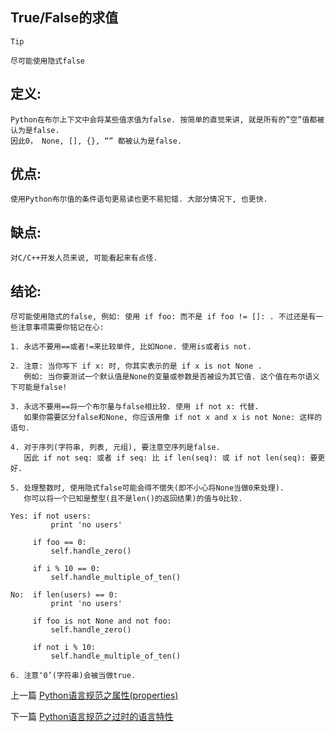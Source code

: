 <!--
author: Jack.Spanrrows
date: 2019-02-21
title: Python语言规范之True/False的求值
tags: Python3,风格指南
category: Python3,python
status: publish
summary: Python语言规范之True/False的求值
-->

## True/False的求值

```Tip```
```
尽可能使用隐式false
```

## 定义:
 
    Python在布尔上下文中会将某些值求值为false. 按简单的直觉来讲, 就是所有的”空”值都被认为是false. 
    因此0， None, [], {}, “” 都被认为是false.


## 优点:
    使用Python布尔值的条件语句更易读也更不易犯错. 大部分情况下, 也更快.

## 缺点:
```
对C/C++开发人员来说, 可能看起来有点怪.

```

## 结论:
```
尽可能使用隐式的false, 例如: 使用 if foo: 而不是 if foo != []: . 不过还是有一些注意事项需要你铭记在心:
```
    1. 永远不要用==或者!=来比较单件, 比如None. 使用is或者is not.

    2. 注意: 当你写下 if x: 时, 你其实表示的是 if x is not None . 
       例如: 当你要测试一个默认值是None的变量或参数是否被设为其它值. 这个值在布尔语义下可能是false!

    3. 永远不要用==将一个布尔量与false相比较. 使用 if not x: 代替. 
       如果你需要区分false和None, 你应该用像 if not x and x is not None: 这样的语句.

    4. 对于序列(字符串, 列表, 元组), 要注意空序列是false. 
       因此 if not seq: 或者 if seq: 比 if len(seq): 或 if not len(seq): 要更好.

    5. 处理整数时, 使用隐式false可能会得不偿失(即不小心将None当做0来处理). 
       你可以将一个已知是整型(且不是len()的返回结果)的值与0比较.

```
Yes: if not users:
         print 'no users'

     if foo == 0:
         self.handle_zero()

     if i % 10 == 0:
         self.handle_multiple_of_ten()
```

```
No:  if len(users) == 0:
         print 'no users'

     if foo is not None and not foo:
         self.handle_zero()

     if not i % 10:
         self.handle_multiple_of_ten()
```
    6. 注意‘0’(字符串)会被当做true.


上一篇 [Python语言规范之属性(properties)](https://www.imlaoa.com/blog/py3-language-style13.html)

下一篇 [Python语言规范之过时的语言特性](https://www.imlaoa.com/blog/py3-language-style15.html)
